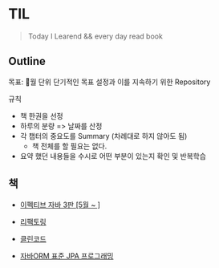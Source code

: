 

# TIL

> Today I Learend  && every day read book



## Outline

목표: 🐧월 단위 단기적인 목표 설정과 이를 지속하기 위한 Repository

규칙 

- 책 한권을 선정
- 하루의 분량 => 날짜를 산정
- 각 챕터의 중요도를 Summary (차례대로 하지 않아도 됨)
  - 책 전체를 할 필요는 없다.
- 요약 했던 내용들을 수시로 어떤 부분이 있는지 확인 및 반복학습





## 책 

- [이펙티브 자바 3판 [5월 ~ ] ](./book/effective-java.md)

- [리팩토링](./book/refactoring.md)

- [클린코드](./book/clean-code.md)

- [자바ORM 표준 JPA 프로그래밍](./book/jpa.md)

  

